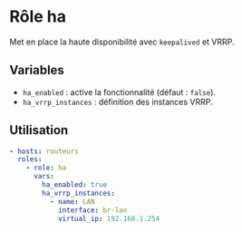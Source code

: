 # Rôle ha

Met en place la haute disponibilité avec `keepalived` et VRRP.

## Variables
- `ha_enabled` : active la fonctionnalité (défaut : `false`).
- `ha_vrrp_instances` : définition des instances VRRP.

## Utilisation
```yaml
- hosts: routeurs
  roles:
    - role: ha
      vars:
        ha_enabled: true
        ha_vrrp_instances:
          - name: LAN
            interface: br-lan
            virtual_ip: 192.168.1.254
```
